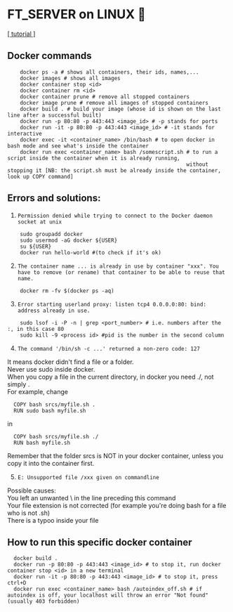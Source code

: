# FT_SERVER on LINUX 🐳

[[ tutorial ]](csnotes.medium.com/ft-server-tutorial-42-project-438e0b09975e)

## Docker commands

```
    docker ps -a # shows all containers, their ids, names,...
    docker images # shows all images
    docker container stop <id>
    docker container rm <id>
    docker container prune # remove all stopped containers
    docker image prune # remove all images of stopped containers
    docker build . # build your image (whose id is shown on the last line after a successful built)
    docker run -p 80:80 -p 443:443 <image_id> # -p stands for ports
    docker run -it -p 80:80 -p 443:443 <image_id> # -it stands for interactive
    docker exec -it <container_name> /bin/bash # to open docker in bash mode and see what's inside the container
    docker run exec <container_name> bash /somescript.sh # to run a script inside the container when it is already running,
                                                         without stopping it [NB: the script.sh must be already inside the container, look up COPY command]
```

## Errors and solutions:

1. `Permission denied while trying to connect to the Docker daemon socket at unix`

```
    sudo groupadd docker
    sudo usermod -aG docker ${USER}
    su ${USER}
    docker run hello-world #(to check if it's ok)
```

2. `The container name ... is already in use by container "xxx". You have to remove (or rename) that container to be able to reuse that name.`

```
    docker rm -fv $(docker ps -aq)
```

3. `Error starting userland proxy: listen tcp4 0.0.0.0:80: bind: address already in use.`

```
    sudo lsof -i -P -n | grep <port_number> # i.e. numbers after the :, in this case 80
    sudo kill -9 <process id> #pid is the number in the second column
```

4. `The command '/bin/sh -c ...' returned a non-zero code: 127`  
  
  It means docker didn't find a file or a folder.  
  Never use sudo inside docker.  
  When you copy a file in the current directory, in docker you need ./, not simply .  
  For example, change
```
  COPY bash srcs/myfile.sh .
  RUN sudo bash myfile.sh
```
 in
```
  COPY bash srcs/myfile.sh ./
  RUN bash myfile.sh
```
  Remember that the folder srcs is NOT in your docker container, unless you copy it into the container first.  

5. `E: Unsupported file /xxx given on commandline`  

  Possible causes:  
  You left an unwanted \ in the line preceding this command  
  Your file extension is not corrected (for example you're doing bash for a file who is not .sh)  
  There is a typoo inside your file

## How to run this specific docker container

```
  docker build .
  docker run -p 80:80 -p 443:443 <image_id> # to stop it, run docker container stop <id> in a new terminal
  docker run -it -p 80:80 -p 443:443 <image_id> # to stop it, press ctrl+D
  docker run exec <container_name> bash /autoindex_off.sh # if autoindex is off, your localhost will throw an error "Not found" (usually 403 forbidden)
```
